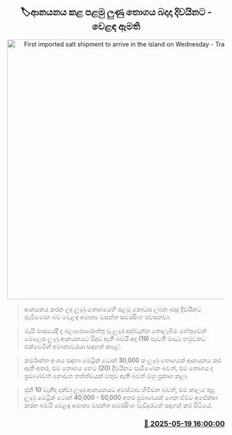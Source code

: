 <p align='center'><b><h2 align='center' title='First imported salt shipment to arrive in the island on Wednesday - Trade Minister'>🏷ආනයනය කළ පළමු ලුණු තොගය බදාදා දිවයිනට - වෙළඳ ඇමති</h2></b></p>
<p align='center'><img src='https://helakuru.sgp1.cdn.digitaloceanspaces.com/esana/images/lib/wasantha-samarasinhe-media.jpg' width='600' alt='First imported salt shipment to arrive in the island on Wednesday - Trade Minister'></p>

> ආනයනය කරන ලද ලුණු තොගයෙහි පළමු කොටස ලබන බදාදා දිවයිනට පැමිණෙන බව වෙළඳ අමාත්‍ය වසන්ත සමරසිංහ පවසනවා.

> මැයි මාසයේදී ද බලාපොරොත්තු වූ ලුණු අස්වැන්න නොලැබිම හේතුවෙන් මෙලෙස ලුණු ආනයනයට සිදුව ඇති බවයි අද (19) පැවති මාධ්‍ය හමුවකට එක්වෙමින් අමාත්‍යවරයා සඳහන් කළේ.

> කර්මාන්ත අංශය සඳහා මෙට්‍රික් ටොන් 30,000 ක ලුණු තොගයක් ආනයනය කර ඇති අතර, එම තොගය හෙට (20) දිවයිනට පැමිණෙන බවත්, එම තොගය ද ‍ප්‍රමාණවත් නොවන තත්ත්වයක් මතුව ඇති බවත් ඔහු ප්‍රකාශ කළා.

> ජුනි 10 වැනිදා දක්වා ලුණු ආනයනයට අවස්ථාව හිමිවන බවත්, එම කාලය තුළ ලුණු මෙට්‍රික් ටොන් 40,000 - 50,000 අතර ප්‍රමාණයක් ගෙන ඒමට අපේක්ෂා කරන බවයි වෙළඳ අමාත්‍ය වසන්ත සමරසිංහ වැඩිදුරටත් සඳහන් කර සිටියේ.



<h3 align='right'><a href='https://www.helakuru.lk/esana/p/110225/'>📅 2025-05-19 16:00:00</a></h3>
